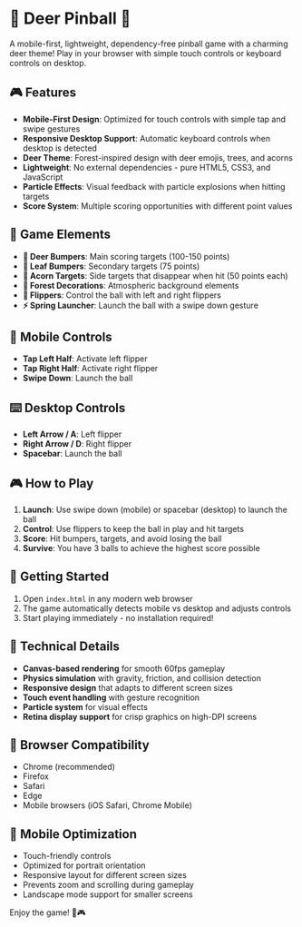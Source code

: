 # 🦌 Deer Pinball 🦌

A mobile-first, lightweight, dependency-free pinball game with a charming deer theme! Play in your browser with simple touch controls or keyboard controls on desktop.

## 🎮 Features

- **Mobile-First Design**: Optimized for touch controls with simple tap and swipe gestures
- **Responsive Desktop Support**: Automatic keyboard controls when desktop is detected
- **Deer Theme**: Forest-inspired design with deer emojis, trees, and acorns
- **Lightweight**: No external dependencies - pure HTML5, CSS3, and JavaScript
- **Particle Effects**: Visual feedback with particle explosions when hitting targets
- **Score System**: Multiple scoring opportunities with different point values

## 🎯 Game Elements

- **🦌 Deer Bumpers**: Main scoring targets (100-150 points)
- **🍂 Leaf Bumpers**: Secondary targets (75 points)
- **🌰 Acorn Targets**: Side targets that disappear when hit (50 points each)
- **🌲 Forest Decorations**: Atmospheric background elements
- **🎯 Flippers**: Control the ball with left and right flippers
- **⚡ Spring Launcher**: Launch the ball with a swipe down gesture

## 📱 Mobile Controls

- **Tap Left Half**: Activate left flipper
- **Tap Right Half**: Activate right flipper
- **Swipe Down**: Launch the ball

## ⌨️ Desktop Controls

- **Left Arrow / A**: Left flipper
- **Right Arrow / D**: Right flipper
- **Spacebar**: Launch the ball

## 🎮 How to Play

1. **Launch**: Use swipe down (mobile) or spacebar (desktop) to launch the ball
2. **Control**: Use flippers to keep the ball in play and hit targets
3. **Score**: Hit bumpers, targets, and avoid losing the ball
4. **Survive**: You have 3 balls to achieve the highest score possible

## 🚀 Getting Started

1. Open `index.html` in any modern web browser
2. The game automatically detects mobile vs desktop and adjusts controls
3. Start playing immediately - no installation required!

## 🎨 Technical Details

- **Canvas-based rendering** for smooth 60fps gameplay
- **Physics simulation** with gravity, friction, and collision detection
- **Responsive design** that adapts to different screen sizes
- **Touch event handling** with gesture recognition
- **Particle system** for visual effects
- **Retina display support** for crisp graphics on high-DPI screens

## 🌟 Browser Compatibility

- Chrome (recommended)
- Firefox
- Safari
- Edge
- Mobile browsers (iOS Safari, Chrome Mobile)

## 📱 Mobile Optimization

- Touch-friendly controls
- Optimized for portrait orientation
- Responsive layout for different screen sizes
- Prevents zoom and scrolling during gameplay
- Landscape mode support for smaller screens

Enjoy the game! 🦌🎮
